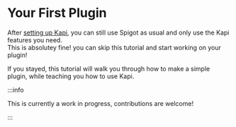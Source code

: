 # Your First Plugin

After [setting up Kapi](./01-setup.md), you can still use Spigot as usual
and only use the Kapi features you need.  
This is absolutey fine! you can skip this tutorial and start working on your plugin!

If you stayed, this tutorial will walk you through how to make a simple plugin,
while teaching you how to use Kapi.

:::info

This is currently a work in progress, contributions are welcome!

:::
